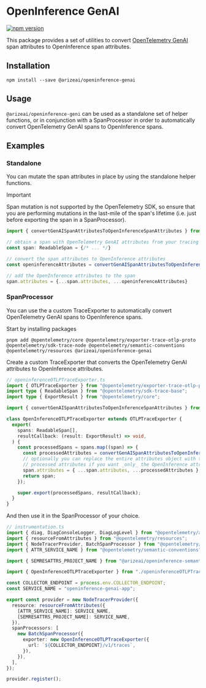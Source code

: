 # OpenInference GenAI

[![npm version](https://badge.fury.io/js/@arizeai%2Fopeninference-genai.svg)](https://badge.fury.io/js/@arizeai%2Fopeninference-genai)

This package provides a set of utilities to convert [OpenTelemetry GenAI](https://github.com/open-telemetry/opentelemetry-js-contrib/tree/main/packages/instrumentation/opentelemetry-instrumentation-genai) span attributes to OpenInference span attributes.

## Installation

```shell
npm install --save @arizeai/openinference-genai
```

## Usage

`@arizeai/openinference-geni` can be used as a standalone set of helper functions,
or in conjunction with a SpanProcessor in order to automatically convert OpenTelemetry GenAI spans to OpenInference spans.

## Examples

### Standalone

You can mutate the span attributes in place by using the standalone helper functions.

> [!IMPORTANT]
> Span mutation is not supported by the OpenTelemetry SDK, so ensure that you are
> performing mutations in the last-mile of the span's lifetime (i.e. just before exporting the span in a SpanProcessor).

```ts
import { convertGenAISpanAttributesToOpenInferenceSpanAttributes } from `@arizeai/openinference-genai`

// obtain a span with OpenTelemetry GenAI attributes from your tracing system
const span: ReadableSpan = {/* ... */}

// convert the span attributes to OpenInference attributes
const openinferenceAttributes = convertGenAISpanAttributesToOpenInferenceSpanAttributes(span.attributes)

// add the OpenInference attributes to the span
span.attributes = {...span.attributes, ...openinferenceAttributes}
```

### SpanProcessor

You can use the a custom TraceExporter to automatically convert OpenTelemetry GenAI spans to OpenInference spans.

Start by installing packages

```shell
pnpm add @opentelemetry/core @opentelemetry/exporter-trace-otlp-proto @opentelemetry/sdk-trace-node @opentelemetry/semantic-conventions @opentelemetry/resources @arizeai/openinference-genai
```

Create a custom TraceExporter that converts the OpenTelemetry GenAI attributes to OpenInference attributes.

```ts
// openinferenceOTLPTraceExporter.ts
import { OTLPTraceExporter } from "@opentelemetry/exporter-trace-otlp-proto";
import type { ReadableSpan } from "@opentelemetry/sdk-trace-base";
import type { ExportResult } from "@opentelemetry/core";

import { convertGenAISpanAttributesToOpenInferenceSpanAttributes } from `@arizeai/openinference-genai`

class OpenInferenceOTLPTraceExporter extends OTLPTraceExporter {
  export(
    spans: ReadableSpan[],
    resultCallback: (result: ExportResult) => void,
  ) {
    const processedSpans = spans.map((span) => {
      const processedAttributes = convertGenAISpanAttributesToOpenInferenceSpanAttributes(span.attributes);
      // optionally you can replace the entire attributes object with the 
      // processed attributes if you want _only_ the OpenInference attributes
      span.attributes = { ...span.attributes, ...processedAttributes };
      return span;
    });

    super.export(processedSpans, resultCallback);
  }
}
```

And then use it in the SpanProcessor of your choice.

```ts
// instrumentation.ts
import { diag, DiagConsoleLogger, DiagLogLevel } from "@opentelemetry/api";
import { resourceFromAttributes } from "@opentelemetry/resources";
import { NodeTracerProvider, BatchSpanProcessor } from "@opentelemetry/sdk-trace-node";
import { ATTR_SERVICE_NAME } from "@opentelemetry/semantic-conventions";

import { SEMRESATTRS_PROJECT_NAME } from "@arizeai/openinference-semantic-conventions";

import { OpenInferenceOTLPTraceExporter } from "./openinferenceOTLPTraceExporter";

const COLLECTOR_ENDPOINT = process.env.COLLECTOR_ENDPOINT;
const SERVICE_NAME = "openinference-genai-app";

export const provider = new NodeTracerProvider({
  resource: resourceFromAttributes({
    [ATTR_SERVICE_NAME]: SERVICE_NAME,
    [SEMRESATTRS_PROJECT_NAME]: SERVICE_NAME,
  }),
  spanProcessors: [
    new BatchSpanProcessor({
      exporter: new OpenInferenceOTLPTraceExporter({
        url: `${COLLECTOR_ENDPOINT}/v1/traces`,
      }),
    }),
  ],
});

provider.register();
```
